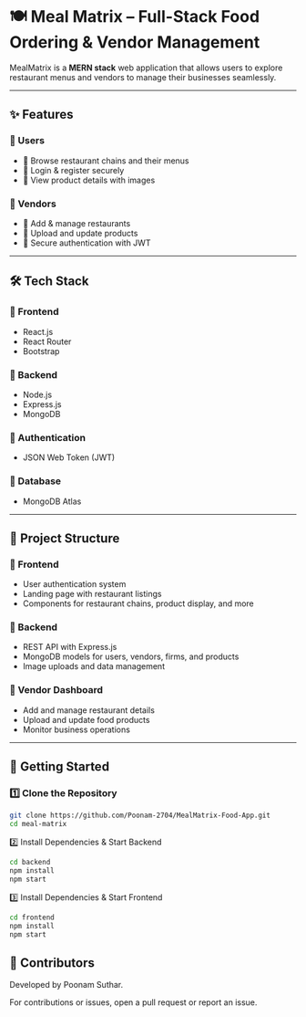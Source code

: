 # 🍽️ Meal Matrix – Full-Stack Food Ordering & Vendor Management  

MealMatrix is a **MERN stack** web application that allows users to explore restaurant menus and vendors to manage their businesses seamlessly.  

---

## ✨ Features  

### 👥 Users  
- 🔹 Browse restaurant chains and their menus  
- 🔹 Login & register securely  
- 🔹 View product details with images  

### 🏪 Vendors  
- 🔹 Add & manage restaurants  
- 🔹 Upload and update products  
- 🔹 Secure authentication with JWT  

---

## 🛠️ Tech Stack  

### 🔹 Frontend  
- React.js  
- React Router  
- Bootstrap  

### 🔹 Backend  
- Node.js  
- Express.js  
- MongoDB  

### 🔹 Authentication  
- JSON Web Token (JWT)  

### 🔹 Database  
- MongoDB Atlas  

---

## 📂 Project Structure  

### 🔹 Frontend  
- User authentication system  
- Landing page with restaurant listings  
- Components for restaurant chains, product display, and more  

### 🔹 Backend  
- REST API with Express.js  
- MongoDB models for users, vendors, firms, and products  
- Image uploads and data management  

### 🔹 Vendor Dashboard  
- Add and manage restaurant details  
- Upload and update food products  
- Monitor business operations  

---

## 🚀 Getting Started  

### 1️⃣ Clone the Repository  
```sh
git clone https://github.com/Poonam-2704/MealMatrix-Food-App.git  
cd meal-matrix
```

2️⃣ Install Dependencies & Start Backend
```sh
cd backend  
npm install  
npm start
```
3️⃣ Install Dependencies & Start Frontend
```sh
cd frontend  
npm install  
npm start
```

## 🤝 Contributors
Developed by Poonam Suthar.

For contributions or issues, open a pull request or report an issue.
